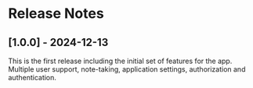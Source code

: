 # Release Notes 

## [1.0.0] - 2024-12-13 

This is the first release including the initial set of features for the app. Multiple
user support, note-taking, application settings, authorization and authentication.
    
